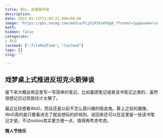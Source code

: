 ```yaml
---
title: 那么，这便是开始
description: 
date: 2022-02-13T21:09:21.000+00:00
image: 'https://pbs.twimg.com/media/FLjh2X3XsAYQg8_?format=jpg&name=large'
math: 
hidden: false
categories:
- 杂记
lastmod: [":fileModTime", "lastmod"]
tags: []
slug: ''

---
```

## 戏梦桌上式推进反坦克火箭弹谈

接下来大概会用这里写一写简单的笔记，比如备团笔记或者读书笔记之类的，虽然很想记日记但我估计太懒了。

最近比较想看WoD，而且还是以前不怎么感兴趣的吸血鬼。算上之前的魔像，WoD真的是只要看进去了就会想玩的好规则。说回来还可以在这里留一些读书笔记才是，不过notion其实更方便一点，值得再考虑考虑。

**情人节快乐**
